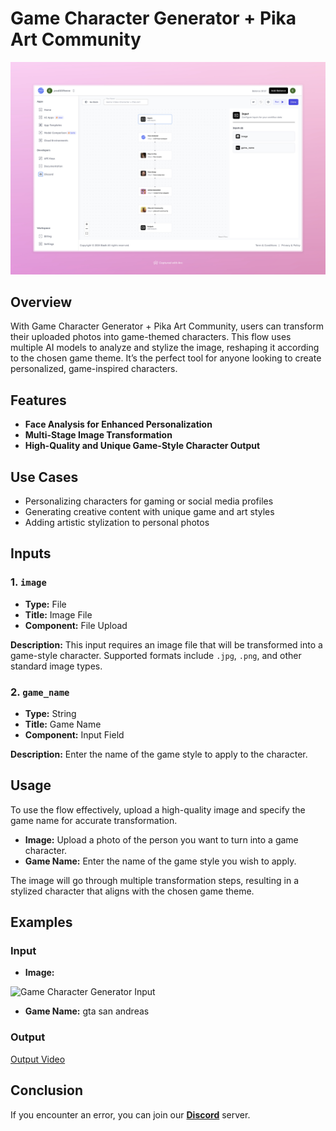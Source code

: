 # Game Character Generator + Pika Art Community

<img src="images/game-video-character-generator-pika-full.jpeg" alt="Game Character Generator + Pika Art"/>

## Overview

With Game Character Generator + Pika Art Community, users can transform their uploaded photos into game-themed characters. This flow uses multiple AI models to analyze and stylize the image, reshaping it according to the chosen game theme. It’s the perfect tool for anyone looking to create personalized, game-inspired characters.

## Features
- **Face Analysis for Enhanced Personalization**
- **Multi-Stage Image Transformation**
- **High-Quality and Unique Game-Style Character Output**

## Use Cases
- Personalizing characters for gaming or social media profiles
- Generating creative content with unique game and art styles
- Adding artistic stylization to personal photos


## Inputs

### 1. `image`
- **Type:** File
- **Title:** Image File
- **Component:** File Upload

**Description:** This input requires an image file that will be transformed into a game-style character. Supported formats include `.jpg`, `.png`, and other standard image types.

### 2. `game_name`
- **Type:** String
- **Title:** Game Name
- **Component:** Input Field

**Description:** Enter the name of the game style to apply to the character.

## Usage

To use the flow effectively, upload a high-quality image and specify the game name for accurate transformation.

- **Image:** Upload a photo of the person you want to turn into a game character.
- **Game Name:** Enter the name of the game style you wish to apply.

The image will go through multiple transformation steps, resulting in a stylized character that aligns with the chosen game theme.

## Examples

### Input

- **Image:**

<img src="https://storage.googleapis.com/magicpoint/models/women.png" alt="Game Character Generator Input" width="300">

- **Game Name:** gta san andreas

### Output
[Output Video](https://storage.googleapis.com/magicpoint/github-outputs/game-video-character-generator-pika-github-output.mp4)

## Conclusion

If you encounter an error, you can join our <b><a href="https://discord.com/invite/yzZD4ZxBPt" target="_blank">Discord</a></b> server.